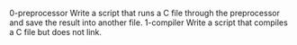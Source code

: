 0-preprocessor
Write a script that runs a C file through the preprocessor and save the result into another file.
1-compiler
Write a script that compiles a C file but does not link.
